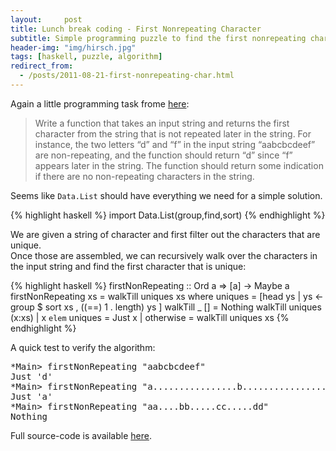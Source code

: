```yaml
---
layout:     post
title: Lunch break coding - First Nonrepeating Character
subtitle: Simple programming puzzle to find the first nonrepeating character in a string.
header-img: "img/hirsch.jpg"
tags: [haskell, puzzle, algorithm]
redirect_from:
  - /posts/2011-08-21-first-nonrepeating-char.html
---
```


Again a little programming task frome [here](http://programmingpraxis.com/2011/08/19/first-non-repeating-character/):

> Write a function that takes an input string and returns the first character from the string that is not repeated later in the string. For instance, the two letters “d” and “f” in the input string “aabcbcdeef” are non-repeating, and the function should return “d” since “f” appears later in the string. The function should return some indication if there are no non-repeating characters in the string. 

Seems like `Data.List` should have everything we need for a simple solution.

{% highlight haskell %}
import Data.List(group,find,sort)
{% endhighlight %}

We are given a string of character and first filter out the characters that are unique.  
Once those are assembled, we can recursively walk over the characters in the input string and find the first character that is unique:

{% highlight haskell %}
firstNonRepeating ::  Ord a => [a] -> Maybe a
firstNonRepeating xs = walkTill uniques xs where
  uniques = [head ys | ys <- group $ sort xs
                     , ((==) 1 . length) ys ]
  walkTill _ [] = Nothing
  walkTill uniques (x:xs)
    | x `elem` uniques = Just x
    | otherwise = walkTill uniques xs
{% endhighlight %}

A quick test to verify the algorithm:

<pre class="terminal">
*Main> firstNonRepeating "aabcbcdeef"
Just 'd'
*Main> firstNonRepeating "a................b..................c...................d"
Just 'a'
*Main> firstNonRepeating "aa....bb.....cc.....dd"
Nothing
</pre>

Full source-code is available [here](/code/firstNonrepeating/algorithm.hs).
